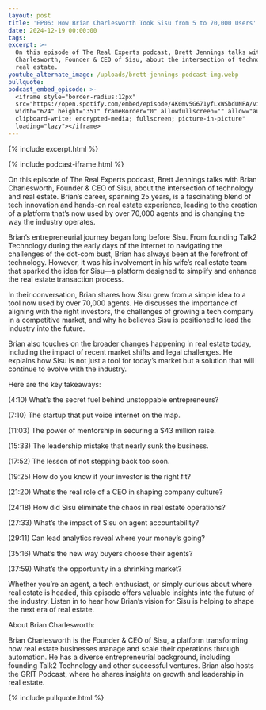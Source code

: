 ```yaml
---
layout: post
title: 'EP06: How Brian Charlesworth Took Sisu from 5 to 70,000 Users'
date: 2024-12-19 00:00:00
tags:
excerpt: >-
  On this episode of The Real Experts podcast, Brett Jennings talks with Brian
  Charlesworth, Founder & CEO of Sisu, about the intersection of technology and
  real estate.
youtube_alternate_image: /uploads/brett-jennings-podcast-img.webp
pullquote:
podcast_embed_episode: >-
  <iframe style="border-radius:12px"
  src="https://open.spotify.com/embed/episode/4K0mv5G671yfLxWSbdUNPA/video?utm_source=generator"
  width="624" height="351" frameBorder="0" allowfullscreen="" allow="autoplay;
  clipboard-write; encrypted-media; fullscreen; picture-in-picture"
  loading="lazy"></iframe>
---
```

{% include excerpt.html %}

{% include podcast-iframe.html %}

On this episode of The Real Experts podcast, Brett Jennings talks with Brian Charlesworth, Founder & CEO of Sisu, about the intersection of technology and real estate. Brian’s career, spanning 25 years, is a fascinating blend of tech innovation and hands-on real estate experience, leading to the creation of a platform that’s now used by over 70,000 agents and is changing the way the industry operates.

Brian’s entrepreneurial journey began long before Sisu. From founding Talk2 Technology during the early days of the internet to navigating the challenges of the dot-com bust, Brian has always been at the forefront of technology. However, it was his involvement in his wife’s real estate team that sparked the idea for Sisu—a platform designed to simplify and enhance the real estate transaction process.

In their conversation, Brian shares how Sisu grew from a simple idea to a tool now used by over 70,000 agents. He discusses the importance of aligning with the right investors, the challenges of growing a tech company in a competitive market, and why he believes Sisu is positioned to lead the industry into the future.

Brian also touches on the broader changes happening in real estate today, including the impact of recent market shifts and legal challenges. He explains how Sisu is not just a tool for today’s market but a solution that will continue to evolve with the industry.

Here are the key takeaways:

(4:10) What’s the secret fuel behind unstoppable entrepreneurs?

(7:10) The startup that put voice internet on the map.

(11:03) The power of mentorship in securing a $43 million raise.

(15:33) The leadership mistake that nearly sunk the business.

(17:52) The lesson of not stepping back too soon.

(19:25) How do you know if your investor is the right fit?

(21:20) What’s the real role of a CEO in shaping company culture?

(24:18) How did Sisu eliminate the chaos in real estate operations?

(27:33) What’s the impact of Sisu on agent accountability?

(29:11) Can lead analytics reveal where your money’s going?

(35:16) What’s the new way buyers choose their agents?

(37:59) What’s the opportunity in a shrinking market?

Whether you’re an agent, a tech enthusiast, or simply curious about where real estate is headed, this episode offers valuable insights into the future of the industry. Listen in to hear how Brian’s vision for Sisu is helping to shape the next era of real estate.

About Brian Charlesworth:

Brian Charlesworth is the Founder & CEO of Sisu, a platform transforming how real estate businesses manage and scale their operations through automation. He has a diverse entrepreneurial background, including founding Talk2 Technology and other successful ventures. Brian also hosts the GRIT Podcast, where he shares insights on growth and leadership in real estate.

{% include pullquote.html %}